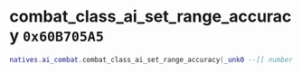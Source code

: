 # combat_class_ai_set_range_accuracy `0x60B705A5`

```lua
natives.ai_combat.combat_class_ai_set_range_accuracy(_unk0 --[[ number ]], _unk1 --[[ number ]])
```